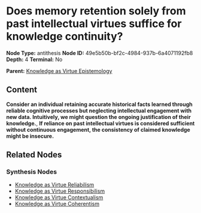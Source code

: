 # Does memory retention solely from past intellectual virtues suffice for knowledge continuity?

**Node Type:** antithesis
**Node ID:** 49e5b50b-bf2c-4984-937b-6a4071192fb8
**Depth:** 4
**Terminal:** No

**Parent:** [Knowledge as Virtue Epistemology](knowledge-as-virtue-epistemology-synthesis-b9b342df-f66f-4378-97da-d7b1125fb59b.md)

## Content

**Consider an individual retaining accurate historical facts learned through reliable cognitive processes but neglecting intellectual engagement with new data. Intuitively, we might question the ongoing justification of their knowledge.**, **If reliance on past intellectual virtues is considered sufficient without continuous engagement, the consistency of claimed knowledge might be insecure.**

## Related Nodes

### Synthesis Nodes

- [Knowledge as Virtue Reliabilism](knowledge-as-virtue-reliabilism-synthesis-084c61ca-37b1-4d8d-b85c-e28a545e7f13.md)
- [Knowledge as Virtue Responsibilism](knowledge-as-virtue-responsibilism-synthesis-33b71f1e-72b0-4db7-8963-8b763fbdd865.md)
- [Knowledge as Virtue Contextualism](knowledge-as-virtue-contextualism-synthesis-40e6e192-7e46-4602-a052-880f3fb70f59.md)
- [Knowledge as Virtue Coherentism](knowledge-as-virtue-coherentism-synthesis-1398f1c2-afbe-4c51-8d1c-7785845bc393.md)
